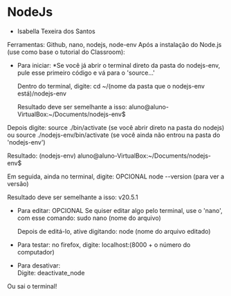 # NodeJs 
- Isabella Texeira dos Santos
  
Ferramentas: Github, nano, nodejs, node-env
Após a instalação do Node.js (use como base o tutorial do Classroom):
  
- Para iniciar:
*Se você já abrir o terminal direto da pasta do nodejs-env, pule esse primeiro código e vá para o 'source...'
  
  Dentro do terminal, digite:
cd ~/(nome da pasta que o nodejs-env está)/nodejs-env
  
  Resultado deve ser semelhante a isso:
aluno@aluno-VirtualBox:~/Documents/nodejs-env$
  
 Depois digite:
source ./bin/activate  (se você abrir direto na pasta do nodejs)  ou
source ./nodejs-env/bin/activate  (se você ainda não entrou na pasta do 'nodejs-env')
  
 Resultado:
(nodejs-env) aluno@aluno-VirtualBox:~/Documents/nodejs-env$
  
 Em seguida, ainda no terminal, digite: OPCIONAL
node --version (para ver a versão)
  
 Resultado deve ser semelhante a isso:
v20.5.1 
  
- Para editar: OPCIONAL
  Se quiser editar algo pelo terminal, use o 'nano', com esse comando:
 sudo nano (nome do arquivo)
  
  Depois de editá-lo, ative digitando:
node (nome do arquivo editado)
  
- Para testar:
no firefox, digite:
localhost:(8000 + o número do computador)
    
  
- Para desativar:  
  Digite:
 deactivate_node
  
 Ou sai o terminal!
